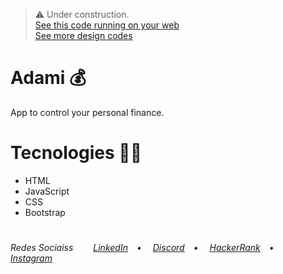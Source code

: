 >⚠ Under construction.</br>
><a href="https://vlb-adami.netlify.app/login/" target="_blank">See this code running on your web</a></br>
><a href="https://github.com/stars/VictorlBueno/lists/front-end" target="_blank">See more design codes</a>

# Adami 💰
<p>App to control your personal finance.</p>

# Tecnologies 👨‍💻
<ul>
  <li>HTML</li>
  <li>JavaScript</li>
  <li>CSS</li>
  <li>Bootstrap</li>
</ul>
 
#
<h6>Redes Sociaiss&ensp;&ensp;&ensp;&ensp;
<a href="https://linkedin.com/in/victorlbueno/" target="_blank">LinkedIn</a>&ensp;&ensp;•&ensp;&ensp;
<a href="https://discordapp.com/users/Playsken#1180" target="_blank">Discord</a>&ensp;&ensp;•&ensp;&ensp;
<a href="https://www.hackerrank.com/Playsken" target="_blank">HackerRank</a>&ensp;&ensp;•&ensp;&ensp;
<a href="https://instagram.com/victorlbueno" target="_blank">Instagram</a></h6>
